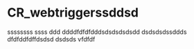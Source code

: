 # CR_webtriggerssddsd
ssssssss
ssss
ddd
ddddfdfdfdddsdsdsdsdsdd
dsdsdsdssddds
dfdfddfdffdsdsd
dsdsds
vfdfdf
